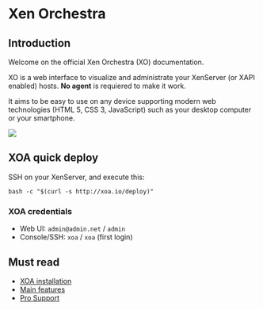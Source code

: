 # Xen Orchestra

## Introduction

Welcome on the official Xen Orchestra (XO) documentation.

XO is a web interface to visualize and administrate your XenServer (or XAPI enabled) hosts. **No agent** is requiered to make it work.

It aims to be easy to use on any device supporting modern web technologies (HTML 5, CSS 3, JavaScript) such as your desktop computer or your smartphone.

![](https://pbs.twimg.com/profile_images/601775622675898368/xWbbafyO_400x400.png)

## XOA quick deploy

SSH on your XenServer, and execute this:

```
bash -c "$(curl -s http://xoa.io/deploy)"
```

### XOA credentials

* Web UI: `admin@admin.net` / `admin`
* Console/SSH: `xoa` / `xoa` (first login)

## Must read

* [XOA installation](xoa.md)
* [Main features](features.md)
* [Pro Support](support.md)
